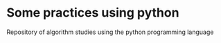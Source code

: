 # Some practices using python
Repository of algorithm studies using the python programming language
